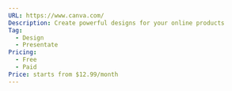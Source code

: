 ```yaml
---
URL: https://www.canva.com/
Description: Create powerful designs for your online products
Tag:
  - Design
  - Presentate
Pricing:
  - Free
  - Paid
Price: starts from $12.99/month
---
```

